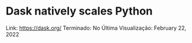 # Dask natively scales Python

Link: https://dask.org/
Terminado: No
Última Visualização: February 22, 2022